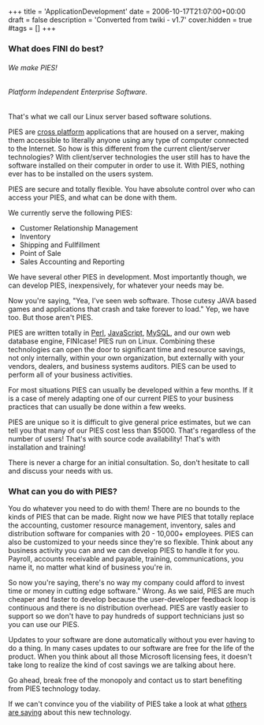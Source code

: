 +++
title = 'ApplicationDevelopment'
date = 2006-10-17T21:07:00+00:00
draft = false
description = 'Converted from twiki - v1.7'
cover.hidden = true
#tags = []
+++

### What does FINI do best?

###### We make PIES!

###### Platform Independent Enterprise Software.

That's what we call our Linux server based software solutions.

PIES are [cross platform](CrossPlatform) applications that are housed on
a server, making them accessible to literally anyone using any type of
computer connected to the Internet. So how is this different from the
current client/server technologies? With client/server technologies the
user still has to have the software installed on their computer in order
to use it. With PIES, nothing ever has to be installed on the users
system.

PIES are secure and totally flexible. You have absolute control over who
can access your PIES, and what can be done with them.

We currently serve the following PIES:

- Customer Relationship Management
- Inventory
- Shipping and Fullfillment
- Point of Sale
- Sales Accounting and Reporting

We have several other PIES in development. Most importantly though, we
can develop PIES, inexpensively, for whatever your needs may be.

Now you're saying, "Yea, I've seen web software. Those cutesy JAVA based
games and applications that crash and take forever to load." Yep, we
have too. But those aren't PIES.

PIES are written totally in [Perl](http://www.perl.com/),
[JavaScript](http://developer.mozilla.org/en/docs/Core_JavaScript_1.5_Guide),
[MySQL](http://www.mysql.com/), and our own web database engine,
FINIcase! PIES run on Linux. Combining these technologies can open the
door to significant time and resource savings, not only internally,
within your own organization, but externally with your vendors, dealers,
and business systems auditors. PIES can be used to perform all of your
business activities.

For most situations PIES can usually be developed within a few months.
If it is a case of merely adapting one of our current PIES to your
business practices that can usually be done within a few weeks.

PIES are unique so it is difficult to give general price estimates, but
we can tell you that many of our PIES cost less than $5000. That's
regardless of the number of users! That's with source code availability!
That's with installation and training!

There is never a charge for an initial consultation. So, don't hesitate
to call and discuss your needs with us.

### What can you do with PIES?

You do whatever you need to do with them! There are no bounds to the
kinds of PIES that can be made. Right now we have PIES that totally
replace the accounting, customer resource management, inventory, sales
and distribution software for companies with 20 - 10,000+ employees.
PIES can also be customized to your needs since they're so flexible.
Think about any business activity you can and we can develop PIES to
handle it for you. Payroll, accounts receivable and payable, training,
communications, you name it, no matter what kind of business you're in.

So now you're saying, there's no way my company could afford to invest
time or money in cutting edge software." Wrong. As we said, PIES are
much cheaper and faster to develop because the user-developer feedback
loop is continuous and there is no distribution overhead. PIES are
vastly easier to support so we don't have to pay hundreds of support
technicians just so you can use our PIES.

Updates to your software are done automatically without you ever having
to do a thing. In many cases updates to our software are free for the
life of the product. When you think about all those Microsoft licensing
fees, it doesn't take long to realize the kind of cost savings we are
talking about here.

Go ahead, break free of the monopoly and contact us to start benefiting
from PIES technology today.

If we can't convince you of the viability of PIES take a look at what
[others are saying](OthersSay) about this new technology.
